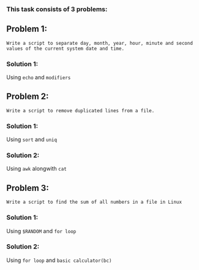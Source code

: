 ### This task consists of 3 problems:

## Problem 1:
`Write a script to separate day, month, year, hour, minute and second values of the current system date and time.`

### Solution 1:
Using `echo` and `modifiers`

## Problem 2:
`Write a script to remove duplicated lines from a file.`

### Solution 1:
Using `sort` and `uniq`

### Solution 2:
Using `awk` alongwith `cat`

## Problem 3:
`Write a script to find the sum of all numbers in a file in Linux`

### Solution 1:
Using `$RANDOM` and `for loop` 

### Solution 2:
Using `for loop` and `basic calculator(bc)` 
